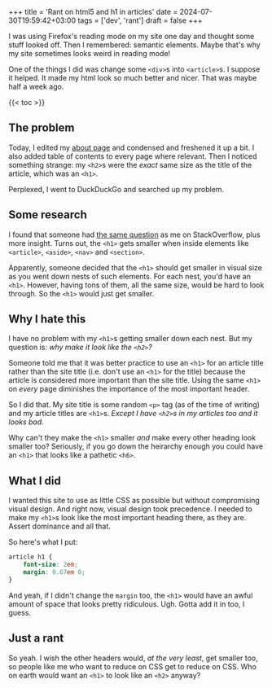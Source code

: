 +++
title = 'Rant on html5 and h1 in articles'
date = 2024-07-30T19:59:42+03:00
tags = ['dev', 'rant']
draft = false
+++

I was using Firefox's reading mode on my site one day and thought some stuff looked off. Then I remembered: semantic elements. Maybe that's why my site sometimes looks weird in reading mode!

One of the things I did was change some `<div>`s into `<article>`s. I suppose it helped. It made my html look so much better and nicer. That was maybe half a week ago.

{{< toc >}}

## The problem

Today, I edited my [about page](../about) and condensed and freshened it up a bit. I also added table of contents to every page where relevant. Then I noticed something strange: my `<h2>`s were the *exact* same size as the title of the article, which was an `<h1>`.

Perplexed, I went to DuckDuckGo and searched up my problem.

## Some research

I found that someone had [the same question](https://stackoverflow.com/questions/39547412/same-font-size-for-h1-and-h2-in-article) as me on StackOverflow, plus more insight. Turns out, the `<h1>` gets smaller when inside elements like `<article>`, `<aside>`, `<nav>` and `<section>`.

Apparently, someone decided that the `<h1>` should get smaller in visual size as you went down nests of such elements. For each nest, you'd have an `<h1>`. However, having tons of them, all the same size, would be hard to look through. So the `<h1>` would just get smaller.

## Why I hate this

I have no problem with my `<h1>`s getting smaller down each nest. But my question is: *why make it look like the `<h2>`?*

Someone told me that it was better practice to use an `<h1>` for an article title rather than the site title (i.e. don't use an `<h1>` for the title) because the article is considered more important than the site title. Using the same `<h1>` on *every* page diminishes the importance of the most important header.

So I did that. My site title is some random `<p>` tag (as of the time of writing) and my article titles are `<h1>`s. *Except I have `<h2>`s in my articles too and it looks bad*.

Why can't they make the `<h1>` smaller *and* make every other heading look smaller too? Seriously, if you go down the heirarchy enough you could have an `<h1>` that looks like a pathetic `<h6>`.

## What I did

I wanted this site to use as little CSS as possible but without compromising visual design. And right now, visual design took precedence. I needed to make my `<h1>`s look like the most important heading there, as they are. Assert dominance and all that.

So here's what I put:

```css
article h1 {
	font-size: 2em;
	margin: 0.67em 0;
}
```

And yeah, if I didn't change the `margin` too, the `<h1>` would have an awful amount of space that looks pretty ridiculous. Ugh. Gotta add it in too, I guess.

## Just a rant

So yeah. I wish the other headers would, *at the very least*, get smaller too, so people like me who want to reduce on CSS get to reduce on CSS. Who on earth would want an `<h1>` to look like an `<h2>` anyway?
